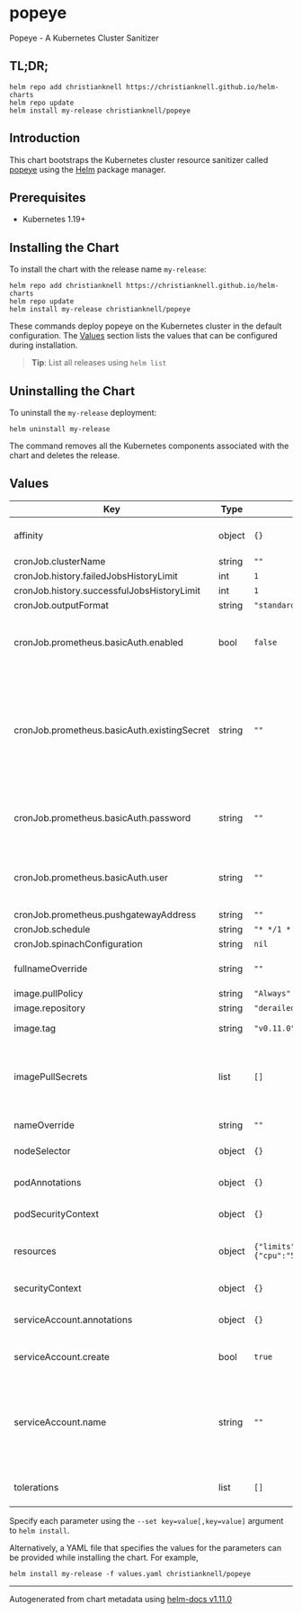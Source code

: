 # popeye

Popeye - A Kubernetes Cluster Sanitizer

## TL;DR;

```console
helm repo add christianknell https://christianknell.github.io/helm-charts
helm repo update
helm install my-release christianknell/popeye
```

## Introduction

This chart bootstraps the Kubernetes cluster resource sanitizer called [popeye](https://github.com/derailed/popeye) using the [Helm](https://helm.sh) package manager.

## Prerequisites

- Kubernetes 1.19+

## Installing the Chart

To install the chart with the release name `my-release`:

```console
helm repo add christianknell https://christianknell.github.io/helm-charts
helm repo update
helm install my-release christianknell/popeye
```

These commands deploy popeye on the Kubernetes cluster in the default configuration. The [Values](#values) section lists the values that can be configured during installation.

> **Tip**: List all releases using `helm list`

## Uninstalling the Chart

To uninstall the `my-release` deployment:

```console
helm uninstall my-release
```

The command removes all the Kubernetes components associated with the chart and deletes the release.

## Values

| Key                                         | Type   | Default                                      | Description                                                                                                                     |
| ------------------------------------------- | ------ | -------------------------------------------- | ------------------------------------------------------------------------------------------------------------------------------- |
| affinity                                    | object | `{}`                                         | Affinity settings for pod assignment                                                                                            |
| cronJob.clusterName                         | string | `""`                                         |                                                                                                                                 |
| cronJob.history.failedJobsHistoryLimit      | int    | `1`                                          |                                                                                                                                 |
| cronJob.history.successfulJobsHistoryLimit  | int    | `1`                                          |                                                                                                                                 |
| cronJob.outputFormat                        | string | `"standard"`                                 |                                                                                                                                 |
| cronJob.prometheus.basicAuth.enabled        | bool   | `false`                                      | Use authentication against Prometheus Pushgateway                                                                               |
| cronJob.prometheus.basicAuth.existingSecret | string | `""`                                         | Name of existing secret to use for authentication against Prometheus Pushgateway, needs to contain the key pushgateway-password |
| cronJob.prometheus.basicAuth.password       | string | `""`                                         | Password for authentication against Prometheus Pushgateway                                                                      |
| cronJob.prometheus.basicAuth.user           | string | `""`                                         | Username for authentication against Prometheus Pushgateway                                                                      |
| cronJob.prometheus.pushgatewayAddress       | string | `""`                                         |                                                                                                                                 |
| cronJob.schedule                            | string | `"* */1 * * *"`                              |                                                                                                                                 |
| cronJob.spinachConfiguration                | string | `nil`                                        |                                                                                                                                 |
| fullnameOverride                            | string | `""`                                         | String to fully override `"popeye.fullname"`                                                                                    |
| image.pullPolicy                            | string | `"Always"`                                   | image pull policy                                                                                                               |
| image.repository                            | string | `"derailed/popeye"`                          | image repository                                                                                                                |
| image.tag                                   | string | `"v0.11.0"`                                  | Overrides the image tag                                                                                                         |
| imagePullSecrets                            | list   | `[]`                                         | If defined, uses a Secret to pull an image from a private Docker registry or repository.                                        |
| nameOverride                                | string | `""`                                         | Provide a name in place of `popeye`                                                                                             |
| nodeSelector                                | object | `{}`                                         | Node labels for pod assignment                                                                                                  |
| podAnnotations                              | object | `{}`                                         | Annotations to be added to exporter pods                                                                                        |
| podSecurityContext                          | object | `{}`                                         | pod-level security context                                                                                                      |
| resources                                   | object | `{"limits":{"cpu":"500m","memory":"100Mi"}}` | Resource limits and requests for the headwind pods.                                                                             |
| securityContext                             | object | `{}`                                         | container-level security context                                                                                                |
| serviceAccount.annotations                  | object | `{}`                                         | Annotations to add to the service account                                                                                       |
| serviceAccount.create                       | bool   | `true`                                       | Specifies whether a service account should be created                                                                           |
| serviceAccount.name                         | string | `""`                                         | The name of the service account to use. If not set and create is true, a name is generated using the fullname template          |
| tolerations                                 | list   | `[]`                                         | Toleration labels for pod assignment                                                                                            |

Specify each parameter using the `--set key=value[,key=value]` argument to `helm install`.

Alternatively, a YAML file that specifies the values for the parameters can be provided while installing the chart. For example,

```console
helm install my-release -f values.yaml christianknell/popeye
```

---

Autogenerated from chart metadata using [helm-docs v1.11.0](https://github.com/norwoodj/helm-docs/releases/v1.11.0)
